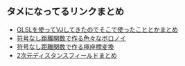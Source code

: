 ## タメになってるリンクまとめ

- [GLSLを使ってVJしてきたのでそこで使ったこととかまとめ](https://qiita.com/edo_m18/items/51bbda8ebd81742e19c8)
- [符号なし距離関数で作る色々なボロノイ](https://qiita.com/7CIT/items/4126d23ffb1b28b80f27)
- [符号なし距離関数で作る極座標変換](https://qiita.com/7CIT/items/589cba0a739b9d8803cf)
- [2次元ディスタンスフィールドまとめ](https://qiita.com/7CIT/items/fe33b9b341b9918b6c3d)